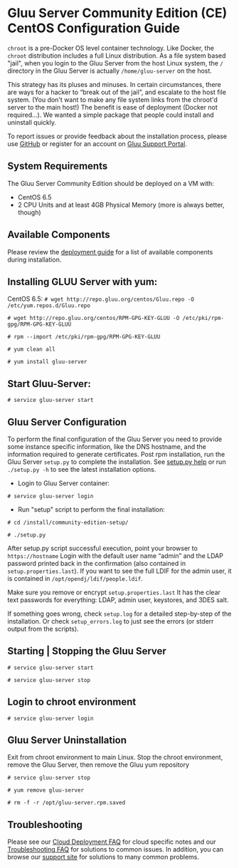 # Gluu Server Community Edition (CE) CentOS Configuration Guide

`chroot` is a pre-Docker OS level container technology. Like Docker, the
`chroot` distribution includes a full Linux distribution. As a file
system based "jail", when you login to the Gluu Server from the host
Linux system, the `/` directory in the Gluu Server is actually
`/home/gluu-server` on the host.

This strategy has its pluses and minuses. In certain circumstances,
there are ways for a hacker to “break out of the jail”, and escalate to
the host file system. (You don't want to make any file system links from
the chroot'd server to the main host!) The benefit is ease of deployment
(Docker not required...). We wanted a simple package that people could
install and uninstall quickly.

To report issues or provide feedback about the installation process,
please use
[GitHub](https://github.com/GluuFederation/community-edition-setup/issues)
or register for an account on [Gluu Support
Portal](https://support.gluu.org).

## System Requirements

The Gluu Server Community Edition should be deployed on a VM with:

* CentOS 6.5
* 2 CPU Units and at least 4GB Physical Memory (more is always better, though)

## Available Components
Please review the [deployment guide](./index.md) for a list of available components during installation. 

## Installing GLUU Server with yum:
  CentOS 6.5:
`# wget http://repo.gluu.org/centos/Gluu.repo -O /etc/yum.repos.d/Gluu.repo`

`# wget http://repo.gluu.org/centos/RPM-GPG-KEY-GLUU -O /etc/pki/rpm-gpg/RPM-GPG-KEY-GLUU`

`# rpm --import /etc/pki/rpm-gpg/RPM-GPG-KEY-GLUU`

`# yum clean all`

`# yum install gluu-server`

## Start Gluu-Server: 

`# service gluu-server start`

## Gluu Server Configuration

To perform the final configuration of the Gluu Server you need to
provide some instance specific information, like the DNS hostname, and
the information required to generate certificates. Post rpm
installation, run the Gluu Server `setup.py` to complete the
installation.  See [setup.py help](./setup_py.md) or run `./setup.py -h`
to see the latest installation options.

* Login to Gluu Server container: 

`# service gluu-server login`

* Run "setup" script to perform the final installation: 

`# cd /install/community-edition-setup/`

`# ./setup.py`


After setup.py script successful execution, point your browser to
`https://hostname` Login with the default user name “admin” and the LDAP
password printed back in the confirmation (also contained in
`setup.properties.last`). If you want to see the full LDIF for the admin
user, it is contained in `/opt/opendj/ldif/people.ldif`.

Make sure you remove or encrypt `setup.properties.last` It has the clear
text passwords for everything: LDAP, admin user, keystores, and 3DES
salt.

If something goes wrong, check `setup.log` for a detailed step-by-step
of the installation. Or check `setup_errors.log` to just see the errors
(or stderr output from the scripts).

<!--
If you want to script the installation of the Gluu Server, user the `-f`
option or just save the properties file as `setup.properties` and it
will be automatically detected. Also use the `-n` option to suppress the
interactive confirmation to proceed. For example, to re-run the last
installation:

`./setup.py -n -f setup.properties.last`
-->

## Starting | Stopping the Gluu Server

`# service gluu-server start`

`# service gluu-server stop`

## Login to chroot environment

`# service gluu-server login`

## Gluu Server Uninstallation

Exit from chroot environment to main Linux. Stop the chroot environment,
remove the Gluu Server, then remove the Gluu yum repository

`# service gluu-server stop`

`# yum remove gluu-server`

`# rm -f -r /opt/gluu-server.rpm.saved`

<!--
or 

`# rpm -e Gluu-Server-Repo-2.0-0.el6.x86_64`
-->

## Troubleshooting

Please see our [Cloud Deployment FAQ](../../faq/cloud-faq.md) for cloud
specific notes and our [Troubleshooting
FAQ](../../faq/troubleshooting.md) for solutions to common issues. In addition, you can browse our [support site](https://support.gluu.org) for solutions to many common problems. 



